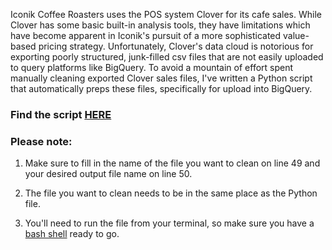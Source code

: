 Iconik Coffee Roasters uses the POS system Clover for its cafe sales. While Clover has some basic built-in analysis tools, they have limitations which have become apparent in Iconik's pursuit of a more sophisticated value-based pricing strategy. Unfortunately, Clover's data cloud is notorious for exporting poorly structured, junk-filled csv files that are not easily uploaded to query platforms like BigQuery. To avoid a mountain of effort spent manually cleaning exported Clover sales files, I've written a Python script that automatically preps these files, specifically for upload into BigQuery.

### Find the script [HERE](https://github.com/ryanloveriner/clover_data_cleaner/blob/main/clean_clover_report.py)

### Please note:
1) Make sure to fill in the name of the file you want to clean on line 49 and your desired output file name on line 50.

2) The file you want to clean needs to be in the same place as the Python file.

3) You'll need to run the file from your terminal, so make sure you have a [bash shell](https://www.youtube.com/watch?v=sUsTQTJFmjs&t=140s) ready to go.
